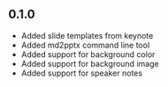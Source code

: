 ## 0.1.0

- Added slide templates from keynote
- Added md2pptx command line tool
- Added support for background color
- Added support for background image
- Added support for speaker notes

